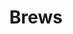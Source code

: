 ---
title: "Brews"
url: "/brews/"
outputs: ["HTML", "RSS"]
summary: "Records of beers brewed or recipes planned"
---